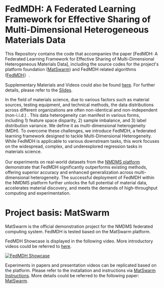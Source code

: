 
# FedMDH: A Federated Learning Framework for Effective Sharing of Multi-Dimensional Heterogeneous Materials Data

This Repository contains the code that accompanies the paper [FedMDH: A Federated Learning Framework for Effective Sharing of Multi-Dimensional Heterogeneous Materials Data], including the source codes for the project's platform foundation ([MatSwarm](https://rdcu.be/dYm1R)) and FedMDH related algorithms ([FedMDH](fabric-mge-backend/apps/fl/FedMDH)）.

Supplementary Materials and Videos could also be found [here](fabric-mge-backend/apps/fl/FedMDH). For further details, please refer to the [Slides](FedMDH_Slides.pdf).

In the field of materials science, due to various factors such as material sources, testing equipment, and technical methods, the data distributions across different organizations are often non-identical and non-independent (non-i.i.d.) . This data heterogeneity can manifest in various forms, including 1) feature space disparity, 2) sample imbalance, and 3) label distribution variance. We define it as multi-dimensional heterogeneity (MDH). To overcome these challenges, we introduce FedMDH, a federated learning framework designed to tackle Multi-Dimensional Heterogeneity. While FedMDH is applicable to various downstream tasks, this work focuses on the widespread, complex, and underexplored regression tasks in materials science.<br> 
<br>
Our experiments on real-world datasets from the [NMDMS platform](http://mged.nmdms.ustb.edu.cn/analytics/) demonstrate that FedMDH significantly outperforms existing methods, offering superior accuracy and enhanced generalization across multi-dimensional heterogeneity. The successful deployment of FedMDH within the NMDMS platform further unlocks the full potential of material data, accelerates material discovery, and meets the demands of high-throughput computing and experimentation.

# Project basis: MatSwarm
MatSwarm is the official demonstration project for the NMDMS federated computing system. FedMDH is tested based on the MatSwarm platform. 

FedMDH Showcase is displayed in the following video. More introductory videos could be referred to [here](https://www.youtube.com/playlist?list=PLO3YbKD6ntr95rEowaeu9kEG_NHyUXJ4l).

[![FedMDH Showcase](https://res.cloudinary.com/marcomontalbano/image/upload/v1730950248/video_to_markdown/images/youtube--f7w9tbDljNQ-c05b58ac6eb4c4700831b2b3070cd403.jpg)](https://youtu.be/f7w9tbDljNQ "FedMDH Showcase")

Experiments in papers and presentation videos can be replicated based on the platform. Please refer to the installation and instructions via [MatSwarm Instructions](MatSwarm-README.en.md). More details could be referred to the following paper: [MatSwarm](https://rdcu.be/dYm1R).
